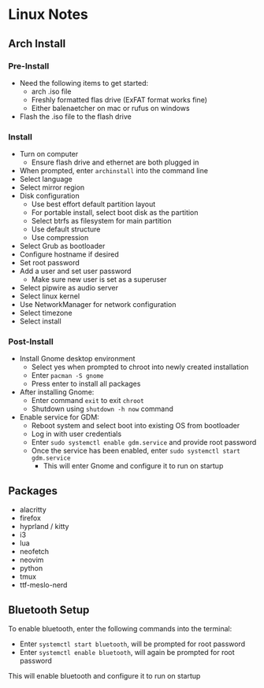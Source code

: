 # Linux Notes

## Arch Install

### Pre-Install

- Need the following items to get started:
  - arch .iso file
  - Freshly formatted flas drive (ExFAT format works fine)
  - Either balenaetcher on mac or rufus on windows
- Flash the .iso file to the flash drive

### Install

- Turn on computer
  - Ensure flash drive and ethernet are both plugged in
- When prompted, enter `archinstall` into the command line
- Select language
- Select mirror region
- Disk configuration
  - Use best effort default partition layout
  - For portable install, select boot disk as the partition
  - Select btrfs as filesystem for main partition
  - Use default structure
  - Use compression
- Select Grub as bootloader
- Configure hostname if desired
- Set root password
- Add a user and set user password
  - Make sure new user is set as a superuser
- Select pipwire as audio server
- Select linux kernel
- Use NetworkManager for network configuration
- Select timezone
- Select install

### Post-Install

- Install Gnome desktop environment
  - Select yes when prompted to chroot into newly created installation
  - Enter `pacman -S gnome`
  - Press enter to install all packages
- After installing Gnome:
  - Enter command `exit` to exit `chroot`
  - Shutdown using `shutdown -h now` command
- Enable service for GDM:
  - Reboot system and select boot into existing OS from bootloader
  - Log in with user credentials
  - Enter `sudo systemctl enable gdm.service` and provide root password
  - Once the service has been enabled, enter `sudo systemctl start gdm.service`
    - This will enter Gnome and configure it to run on startup

## Packages

- alacritty
- firefox
- hyprland / kitty
- i3
- lua
- neofetch
- neovim
- python
- tmux
- ttf-meslo-nerd

## Bluetooth Setup

To enable bluetooth, enter the following commands into the terminal:

- Enter `systemctl start bluetooth`, will be prompted for root password
- Enter `systemctl enable bluetooth`, will again be prompted for root password

This will enable bluetooth and configure it to run on startup
